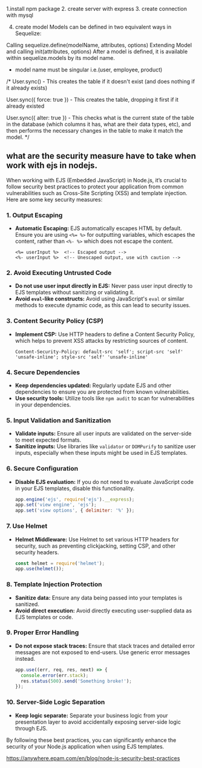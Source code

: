 
1.install npm package
2. create server with express
3. create connection with mysql

4. create model
Models can be defined in two equivalent ways in Sequelize:

Calling sequelize.define(modelName, attributes, options)
Extending Model and calling init(attributes, options)
After a model is defined, it is available within sequelize.models by its model name.

- model name must be singular i.e.(user, employee, product)

/*
User.sync() - This creates the table if it doesn't exist (and does nothing if it already exists)

User.sync({ force: true }) - This creates the table, dropping it first if it already existed

User.sync({ alter: true }) - This checks what is the current state of the table in the database (which columns it has, what are their data types, etc), and then performs the necessary changes in the table to make it match the model.
*/

## what are the security measure have to take when work with ejs in nodejs.

When working with EJS (Embedded JavaScript) in Node.js, it’s crucial to follow security best practices to protect your application from common vulnerabilities such as Cross-Site Scripting (XSS) and template injection. Here are some key security measures:

### 1. Output Escaping
- **Automatic Escaping:** EJS automatically escapes HTML by default. Ensure you are using `<%= %>` for outputting variables, which escapes the content, rather than `<%- %>` which does not escape the content.
  ```ejs
  <%= userInput %>  <!-- Escaped output -->
  <%- userInput %>  <!-- Unescaped output, use with caution -->
  ```

### 2. Avoid Executing Untrusted Code
- **Do not use user input directly in EJS:** Never pass user input directly to EJS templates without sanitizing or validating it.
- **Avoid `eval`-like constructs:** Avoid using JavaScript's `eval` or similar methods to execute dynamic code, as this can lead to security issues.

### 3. Content Security Policy (CSP)
- **Implement CSP:** Use HTTP headers to define a Content Security Policy, which helps to prevent XSS attacks by restricting sources of content.
  ```http
  Content-Security-Policy: default-src 'self'; script-src 'self' 'unsafe-inline'; style-src 'self' 'unsafe-inline'
  ```

### 4. Secure Dependencies
- **Keep dependencies updated:** Regularly update EJS and other dependencies to ensure you are protected from known vulnerabilities.
- **Use security tools:** Utilize tools like `npm audit` to scan for vulnerabilities in your dependencies.

### 5. Input Validation and Sanitization
- **Validate inputs:** Ensure all user inputs are validated on the server-side to meet expected formats.
- **Sanitize inputs:** Use libraries like `validator` or `DOMPurify` to sanitize user inputs, especially when these inputs might be used in EJS templates.

### 6. Secure Configuration
- **Disable EJS evaluation:** If you do not need to evaluate JavaScript code in your EJS templates, disable this functionality.
  ```js
  app.engine('ejs', require('ejs').__express);
  app.set('view engine', 'ejs');
  app.set('view options', { delimiter: '%' });
  ```

### 7. Use Helmet
- **Helmet Middleware:** Use Helmet to set various HTTP headers for security, such as preventing clickjacking, setting CSP, and other security headers.
  ```js
  const helmet = require('helmet');
  app.use(helmet());
  ```

### 8. Template Injection Protection
- **Sanitize data:** Ensure any data being passed into your templates is sanitized.
- **Avoid direct execution:** Avoid directly executing user-supplied data as EJS templates or code.

### 9. Proper Error Handling
- **Do not expose stack traces:** Ensure that stack traces and detailed error messages are not exposed to end-users. Use generic error messages instead.
  ```js
  app.use((err, req, res, next) => {
    console.error(err.stack);
    res.status(500).send('Something broke!');
  });
  ```

### 10. Server-Side Logic Separation
- **Keep logic separate:** Separate your business logic from your presentation layer to avoid accidentally exposing server-side logic through EJS.

By following these best practices, you can significantly enhance the security of your Node.js application when using EJS templates.

https://anywhere.epam.com/en/blog/node-js-security-best-practices

